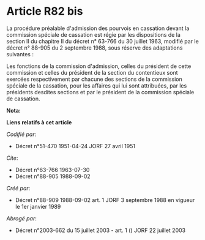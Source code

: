 # Article R82 bis

La procédure préalable d'admission des pourvois en cassation devant la commission spéciale de cassation est régie par les
dispositions de la section II du chapitre II du décret n° 63-766 du 30 juillet 1963, modifié par le décret n° 88-905 du 2
septembre 1988, sous réserve des adaptations suivantes :

Les fonctions de la commission d'admission, celles du président de cette commission et celles du président de la section du
contentieux sont exercées respectivement par chacune des sections de la commission spéciale de la cassation, pour les
affaires qui lui sont attribuées, par les présidents desdites sections et par le président de la commission spéciale de
cassation.

**Nota:**



**Liens relatifs à cet article**

_Codifié par_:

  - Décret n°51-470 1951-04-24 JORF 27 avril 1951

_Cite_:

  - Décret n°63-766 1963-07-30
  - Décret n°88-905 1988-09-02

_Créé par_:

  - Décret n°88-909 1988-09-02 art. 1 JORF 3 septembre 1988 en vigueur le 1er janvier 1989

_Abrogé par_:

  - Décret n°2003-662 du 15 juillet 2003 - art. 1 () JORF 22 juillet 2003
